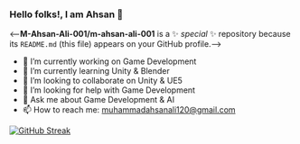 ### Hello folks!, I am Ahsan 👋




<--**M-Ahsan-Ali-001/m-ahsan-ali-001** is a ✨ _special_ ✨ repository because its `README.md` (this file) appears on your GitHub profile.-->



- 🔭 I’m currently working on Game Development
- 🌱 I’m currently learning Unity & Blender
- 👯 I’m looking to collaborate on Unity & UE5
- 🤔 I’m looking for help with Game Development
- 💬 Ask me about Game Development & AI
- 📫 How to reach me: muhammadahsanali120@gmail.com


[![GitHub Streak](https://github-readme-streak-stats.herokuapp.com?user=m-ahsan-ali-001&theme=nightowl)](https://git.io/streak-stats)
